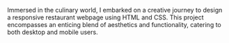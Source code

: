 Immersed in the culinary world, I embarked on a creative journey to design a responsive restaurant webpage using HTML and CSS. This project encompasses an enticing blend of aesthetics and functionality, catering to both desktop and mobile users.
